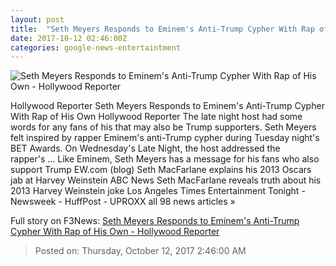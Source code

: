 ```yaml
---
layout: post
title:  "Seth Meyers Responds to Eminem's Anti-Trump Cypher With Rap of His Own - Hollywood Reporter"
date: 2017-10-12 02:46:00Z
categories: google-news-entertaintment
---
```


![Seth Meyers Responds to Eminem's Anti-Trump Cypher With Rap of His Own - Hollywood Reporter](http://cdn2.thr.com/sites/default/files/2017/10/late_night_with_seth_meyers_eminem.jpg)

Hollywood Reporter Seth Meyers Responds to Eminem's Anti-Trump Cypher With Rap of His Own Hollywood Reporter The late night host had some words for any fans of his that may also be Trump supporters. Seth Meyers felt inspired by rapper Eminem's anti-Trump cypher during Tuesday night's BET Awards. On Wednesday's Late Night, the host addressed the rapper's ... Like Eminem, Seth Meyers has a message for his fans who also support Trump EW.com (blog) Seth MacFarlane explains his 2013 Oscars jab at Harvey Weinstein ABC News Seth MacFarlane reveals truth about his 2013 Harvey Weinstein joke Los Angeles Times Entertainment Tonight - Newsweek - HuffPost - UPROXX all 98 news articles »


Full story on F3News: [Seth Meyers Responds to Eminem's Anti-Trump Cypher With Rap of His Own - Hollywood Reporter](http://www.f3nws.com/n/AaCXfB)

> Posted on: Thursday, October 12, 2017 2:46:00 AM
